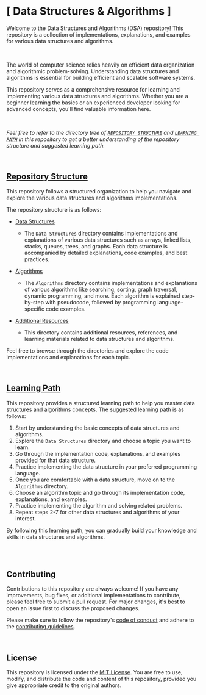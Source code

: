 # [ Data Structures & Algorithms ] 

Welcome to the Data Structures and Algorithms (DSA) repository! This repository is a collection of implementations, explanations, and examples for various data structures and algorithms.

<br>

The world of computer science relies heavily on efficient data organization and algorithmic problem-solving. Understanding data structures and algorithms is essential for building efficient and scalable software systems.

This repository serves as a comprehensive resource for learning and implementing various data structures and algorithms. Whether you are a beginner learning the basics or an experienced developer looking for advanced concepts, you'll find valuable information here.

<br>

_Feel free to refer to the directory tree of [`REPOSITORY STRUCTURE`](./STRUCTURE.md) and [`LEARNING PATH`](./LEARNING_PATH.md) in this repository to get a better understanding of the repository structure and suggested learning path._


<br>

## [Repository Structure](STRUCTURE.md)

This repository follows a structured organization to help you navigate and explore the various data structures and algorithms implementations.

The repository structure is as follows:

- [Data Structures](./Data%20Structures)
    - The `Data Structures` directory contains implementations and explanations of various data structures such as arrays, linked lists, stacks, queues, trees, and graphs. Each data structure is accompanied by detailed explanations, code examples, and best practices.

- [Algorithms](./Algorithms)
    - The `Algorithms` directory contains implementations and explanations of various algorithms like searching, sorting, graph traversal, dynamic programming, and more. Each algorithm is explained step-by-step with pseudocode, followed by programming language-specific code examples.

- [Additional Resources](./Additional%20Resources)
    - This directory contains additional resources, references, and learning materials related to data structures and algorithms.

Feel free to browse through the directories and explore the code implementations and explanations for each topic.

<br>

## [Learning Path](LEARNING_PATH.md)

This repository provides a structured learning path to help you master data structures and algorithms concepts. The suggested learning path is as follows:

1. Start by understanding the basic concepts of data structures and algorithms.
2. Explore the `Data Structures` directory and choose a topic you want to learn.
3. Go through the implementation code, explanations, and examples provided for that data structure.
4. Practice implementing the data structure in your preferred programming language.
5. Once you are comfortable with a data structure, move on to the `Algorithms` directory.
6. Choose an algorithm topic and go through its implementation code, explanations, and examples.
7. Practice implementing the algorithm and solving related problems.
8. Repeat steps 2-7 for other data structures and algorithms of your interest.

By following this learning path, you can gradually build your knowledge and skills in data structures and algorithms.



<br>
<br>

## Contributing

Contributions to this repository are always welcome! If you have any improvements, bug fixes, or additional implementations to contribute, please feel free to submit a pull request. For major changes, it's best to open an issue first to discuss the proposed changes.

Please make sure to follow the repository's [code of conduct](./CODE_OF_CONDUCT.md) and adhere to the [contributing guidelines](./CONTRIBUTING.md).


<br>

## License

This repository is licensed under the [MIT License](./LICENSE). You are free to use, modify, and distribute the code and content of this repository, provided you give appropriate credit to the original authors.

